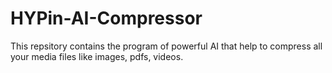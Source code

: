 # HYPin-AI-Compressor
This repsitory contains the program of powerful AI that help to compress all your media files like images, pdfs, videos. 
